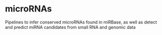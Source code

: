 # microRNAs
Pipelines to infer conserved microRNAs found in miRBase, as well as detect and predict miRNA candidates from small RNA and genomic data
